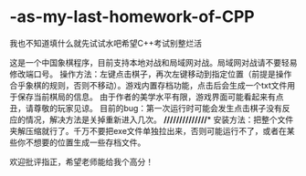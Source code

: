 # -as-my-last-homework-of-CPP
我也不知道填什么就先试试水吧希望C++考试别整烂活


这是一个中国象棋程序，目前支持本地对战和局域网对战。局域网对战请不要轻易修改端口号。
操作方法：左键点击棋子，再次左键移动到指定位置（前提是操作合乎象棋的规则，否则不移动）。游戏内置存档功能，点击后会生成一个txt文件用于保存当前棋局的信息。
由于作者的美学水平有限，游戏界面可能看起来有点丑，请尊敬的玩家见谅。
目前的bug：第一次运行时可能会发生点击棋子没有反应的情况，解决方法是关掉重新进入几次。 
**********//////////////***********
安装方法：把整个文件夹解压缩就行了。千万不要把exe文件单独拉出来，否则可能运行不了，或者在某些你不想要的位置生成一些存档文件。

欢迎批评指正，希望老师能给我个高分！
